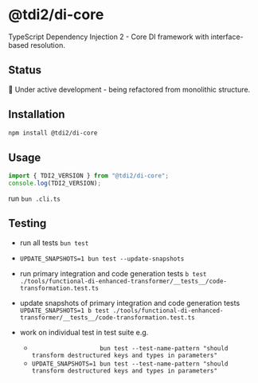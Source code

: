 # @tdi2/di-core

TypeScript Dependency Injection 2 - Core DI framework with interface-based resolution.

## Status

🚧 Under active development - being refactored from monolithic structure.

## Installation

```bash
npm install @tdi2/di-core
```

## Usage

```typescript
import { TDI2_VERSION } from "@tdi2/di-core";
console.log(TDI2_VERSION);
```

run `bun .cli.ts`

## Testing

- run all tests `bun test`
- `UPDATE_SNAPSHOTS=1 bun test --update-snapshots`
- run primary integration and code generation tests `b test ./tools/functional-di-enhanced-transformer/__tests__/code-transformation.test.ts`
- update snapshots of primary integration and code generation tests `UPDATE_SNAPSHOTS=1 b test ./tools/functional-di-enhanced-transformer/__tests__/code-transformation.test.ts`

- work on individual test in test suite e.g.
  - `                   bun test --test-name-pattern "should transform destructured keys and types in parameters"`
  - `UPDATE_SNAPSHOTS=1 bun test --test-name-pattern "should transform destructured keys and types in parameters"`
